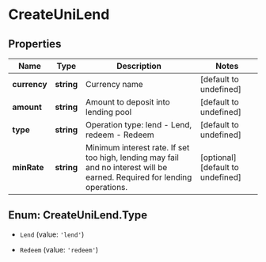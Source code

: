 # CreateUniLend

## Properties

Name | Type | Description | Notes
------------ | ------------- | ------------- | -------------
**currency** | **string** | Currency name | [default to undefined]
**amount** | **string** | Amount to deposit into lending pool | [default to undefined]
**type** | **string** | Operation type: lend - Lend, redeem - Redeem | [default to undefined]
**minRate** | **string** | Minimum interest rate. If set too high, lending may fail and no interest will be earned. Required for lending operations.  | [optional] [default to undefined]

## Enum: CreateUniLend.Type

* `Lend` (value: `'lend'`)

* `Redeem` (value: `'redeem'`)


